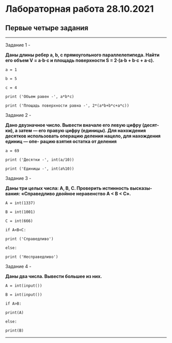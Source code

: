# Лабораторная работа 28.10.2021
## Первые четыре задания

<hr>

 Задание 1 -

**Даны длины ребер a, b, c прямоугольного параллелепипеда. Найти
его объем V = a·b·c и площадь поверхности S = 2·(a·b + b·c + a·c).**

`a = 1`

 `b = 5`

 `c = 4`

`print ('Объем равен -', a*b*c)`

 `print ('Площадь поверхности равна -', 2*(a*b+b*c+a*c))`
 
 Задание 2 - 
 
 **Дано двузначное число. Вывести вначале его левую цифру (десят-
ки), а затем — его правую цифру (единицы). Для нахождения десятков
использовать операцию деления нацело, для нахождения единиц — опе-
рацию взятия остатка от деления**
 
 `a = 69`

 `print ('Десятки -', int(a/10))`

 `print ('Единицы -', int(a%10))`
 
 Задание 3 - 
 
**Даны три целых числа: A, B, C. Проверить истинность высказы-
вания: «Справедливо двойное неравенство A < B < C».**
 
 `A = int(1337)`

 `B = int(1001)`

 `C = int(666)`

 `if A<B<C:`

 `print ('Справедливо')`

 `else:`

 `print ('Несправедливо')`
 
 Задание 4 - 
 
 **Даны два числа. Вывести большее из них.**
 
`A = int(input())`

 `B = int(input())`

 `if A>B:`

 `print(A)`

 `else:`

 `print(B)`
 
 <hr>
  
